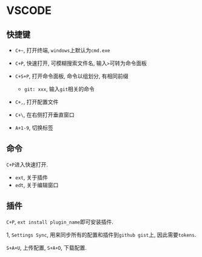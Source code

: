 # VSCODE

## 快捷键

* `C+~`, 打开终端, `windows`上默认为`cmd.exe`
* `C+P`, 快速打开, 可模糊搜索文件名, 输入`>`可转为命令面板
* `C+S+P`, 打开命令面板, 命令以组划分, 有相同前缀
    * `git: xxx`, 输入`git`相关的命令
* `C+,`, 打开配置文件
* `C+\`, 在右侧打开垂直窗口

* `A+1-9`, 切换标签

## 命令

`C+P`进入快速打开.

* `ext`, 关于插件
* `edt`, 关于编辑窗口

## 插件

`C+P`, `ext install plugin_name`即可安装插件.

1, `Settings Sync`, 用来同步所有的配置和插件到`github gist`上, 因此需要`tokens`.

`S+A+U`, 上传配置, `S+A+D`, 下载配置.
